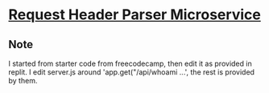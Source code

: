 # [Request Header Parser Microservice](https://www.freecodecamp.org/learn/apis-and-microservices/apis-and-microservices-projects/request-header-parser-microservice)

## Note
I started from starter code from freecodecamp, then edit it as provided in replit. I edit server.js around 'app.get("/api/whoami ...', the rest is provided by them.
